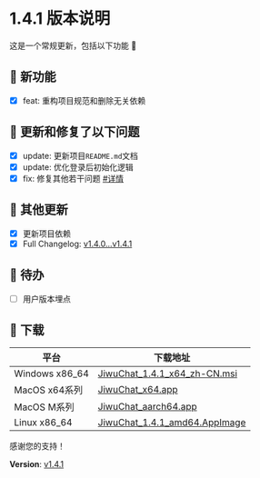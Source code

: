 # 1.4.1 版本说明

这是一个常规更新，包括以下功能 🧪

## 🔮 新功能

- [x] feat: 重构项目规范和删除无关依赖

## 🔨 更新和修复了以下问题

- [x] update: 更新项目`README.md`文档
- [x] update: 优化登录后初始化逻辑
- [x] fix: 修复其他若干问题 [#详情](https://github.com/KiWi233333/jiwu-mall-chat-tauri/compare/v1.4.0...v1.4.1)

## 🧿 其他更新

- [x] 更新项目依赖
- [x] Full Changelog: [v1.4.0...v1.4.1](https://github.com/KiWi233333/jiwu-mall-chat-tauri/compare/v1.4.0...v1.4.1)

## 📌 待办

- [ ] 用户版本埋点

## 🧪 下载

| 平台           | 下载地址                                                                                                                                   |
| -------------- | ------------------------------------------------------------------------------------------------------------------------------------------ |
| Windows x86_64 | [JiwuChat_1.4.1_x64_zh-CN.msi](https://github.com/KiWi233333/jiwu-mall-chat-tauri/releases/download/v1.4.1/JiwuChat_1.4.1_x64_zh-CN.msi)   |
| MacOS x64系列  | [JiwuChat_x64.app](https://github.com/KiWi233333/jiwu-mall-chat-tauri/releases/download/v1.4.1/JiwuChat_x64.app)                           |
| MacOS M系列    | [JiwuChat_aarch64.app](https://github.com/KiWi233333/jiwu-mall-chat-tauri/releases/download/v1.4.1/JiwuChat_aarch64.app)                   |
| Linux x86_64   | [JiwuChat_1.4.1_amd64.AppImage](https://github.com/KiWi233333/jiwu-mall-chat-tauri/releases/download/v1.4.1/JiwuChat_1.4.1_amd64.AppImage) |

感谢您的支持！

**Version**: [v1.4.1](https://github.com/KiWi233333/jiwu-mall-chat-tauri/blob/main/.github/releasemd/v1.4.1.md)
